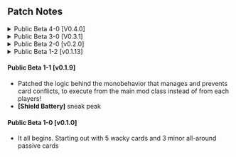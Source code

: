 ## Patch Notes
<details>
<summary>Public Beta 4-0 [V0.4.0]</summary>

### Implemented [Booster Pack] mechanic:

- added **\[Vintage Gears]** redraw and pick 3 vanilla cards of uncommon or lower rarity.
- added **\[Veteran's Friend]** redraw and pick 1 guaranteed rare vanilla card.
- added **\[Supply Drop]** do nothing now, next round's card pick you get to pick +3 more cards of Uncommon or lower rarity.
- updated **\[Glyph CAD Module]** to give 1 Glyph card of your choice.
- added **\[Pure Canvas]** -- a \[Shuffle] that excludes Glyph, Spell and Magick cards from appearing.

### Additions:

- added **[Replication Glyph]** -- more gun projectiles! MOAR SPELL PROJECTILE!!
- added **[Mystic Missile]** -- a passive spell card that enchants gun-fired bullets with explosive arcane energy, scales with glyphs and additional copies.

### Other changes:

#### Buffed [Aracane Sun]

- stronger start + ramp up rate
- update beam and sun visual codes
- fixed delayed activation at battle start

#### Rebalance [Flak Cannon]

- severely limiting primary gun firerate, bursts and #projectiles gains
- now only some shrapnels carry effects while the rest is only carrying basic bullet stats

#### Buffed [Anti-Bullet Magick]

- affecting larger area and lasting longer at base level

#### Scaled up [Tiberium Bullets]

- inflicts more life drains proportional to gun's damage
- also incurs more self life drains on pick up

#### Misc.

- Reworked how **\[Arc of Bullets]** and **\[Parallel Bullets]** spread the bullets and fixed the issue with burst-fire guns

</details>

<details>
<summary>Public Beta 3-0 [V0.3.1]</summary>

- added \[Bullets.rar] trim down bullet spams (projectile counts) in exchange for more damage per bullets
- added \[Guardians Charm] boosts block card draw chance and 'block cards draw more block cards' (no longer the card pack's default mechanic)
- added \[Lifeforce Duorblity] orb spell of mobile Heal & DMG zone
- added \[Lifeforce Blast!] orb spell with explosive Heal/Damage and then boost/hinder healings afterward
- added \[Arcane Sun] spell that passively deal ramping DPS + "Damage Amp" debuff
- added \[Portal Magick] Unique Magick, "Now you're thinking with Portals"

- buffed \[Orb-literation] increased base radius and amount of Max HP culls on impact
- Reworked \[Parallel Bullets] make it so it properly arranges in parallel and scales with gun spread & proj. counts

- Spells passively boost glyphs' draw chances
- Spells compatible with controller
- Improved/fixed issues with card draw rarity/weight adjustment
- Block-based ability cooldowns start at 0.5s at battle start; should be available when grace period is over.

</details>

<details>
<summary>Public Beta 2-0 [v0.2.0]</summary>

- added \[Orb-Literation] and dependencies: map destruction, Max HP culls on impact
- added \[Tiberium Bullet] and dependencies: caustic HP removal bullet modifier
- added \[Arc of Bullets] evenly spread bullets in arc
- added \[Parallel Bullets] neatly arranged and focused bullets

- added \[Divination Glyph] velocity/trajectory. speed to both Spell and Bullets
- added \[Influence Glyph] spell range/AoE upgrade
- added \[Geometric Glyph] bounces to both Spell and Bullets
- added \[Potency Glyph] spell power, add raw damage to Bullets

- reworked \[Size Normalizer] to utilze patch instead of MonoBehavior; works instantly and reliably

- rebalanced all of the initial release cards
- all block ability cooldowns start at 2.0s at battle starts

Under the hood:
- Implemented Hollow Life mechanic to handle temp HP caps incurred by **\[Orb-Literation]** and possibly future cards

- **\[Chompy Bullet]** and any future bullet modifiers only add one instance of the effect to each bullet, they will calculate the effect on the fly

- Disabled redundancy system that iterate and resolve unique and/or mutually exclusive cards (it will be other mods' faults that violates the backbones of the system)
</details>

<details>
<summary>Public Beta 1-2 [v0.1.13]</summary>

- Under the hood reworks of healing and damage multipliers.

- **\[Tactical Scanner]** now properly modify **healings** and **damages** taken and ignore all **direct health changes**.

- **\[Hollow Life]** changes:
  - rarity changed to **Rare**
  - Max HP gains changed from **x2.5** to **3x**
  - now giving **-15% healing effects**; reducing healing and regeneration

- Reduced the delay caused by card conflict resolver at the start of each round.
</details>

#### Public Beta 1-1 \[v0.1.9]
- Patched the logic behind the monobehavior that manages and prevents card conflicts, to execute from the main mod class instead of from each players!
- **\[Shield Battery]** sneak peak

#### Public Beta 1-0 \[v0.1.0]
- It all begins. Starting out with 5 wacky cards and 3 minor all-around passive cards
